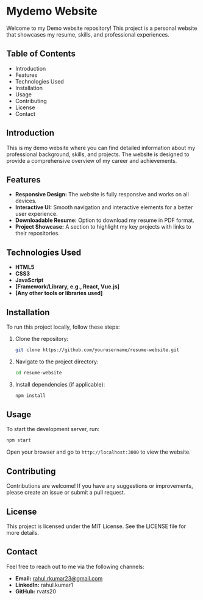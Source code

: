
# Mydemo Website

Welcome to my Demo website repository! This project is a personal website that showcases my resume, skills, and professional experiences.

## Table of Contents

- Introduction
- Features
- Technologies Used
- Installation
- Usage
- Contributing
- License
- Contact

## Introduction

This is my demo website where you can find detailed information about my professional background, skills, and projects. The website is designed to provide a comprehensive overview of my career and achievements.

## Features

- **Responsive Design:** The website is fully responsive and works on all devices.
- **Interactive UI:** Smooth navigation and interactive elements for a better user experience.
- **Downloadable Resume:** Option to download my resume in PDF format.
- **Project Showcase:** A section to highlight my key projects with links to their repositories.

## Technologies Used

- **HTML5**
- **CSS3**
- **JavaScript**
- **[Framework/Library, e.g., React, Vue.js]**
- **[Any other tools or libraries used]**

## Installation

To run this project locally, follow these steps:

1. Clone the repository:
   ```sh
   git clone https://github.com/yourusername/resume-website.git
   ```
2. Navigate to the project directory:
   ```sh
   cd resume-website
   ```
3. Install dependencies (if applicable):
   ```sh
   npm install
   ```

## Usage

To start the development server, run:
```sh
npm start
```
Open your browser and go to `http://localhost:3000` to view the website.

## Contributing

Contributions are welcome! If you have any suggestions or improvements, please create an issue or submit a pull request.

## License

This project is licensed under the MIT License. See the LICENSE file for more details.

## Contact

Feel free to reach out to me via the following channels:

- **Email:** rahul.rkumar23@gmail.com
- **LinkedIn:** rahul.kumar1
- **GitHub:** rvats20

